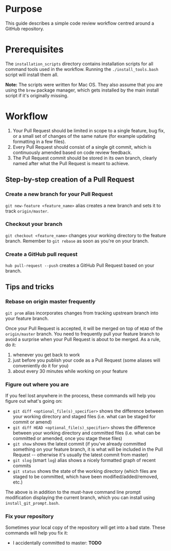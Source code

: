 # Purpose

This guide describes a simple code review workflow centred around a GitHub repository.

# Prerequisites

The `installation_scripts` directory contains installation scripts for all command tools used in the workflow. Running the `./install_tools.bash` script will install them all.

**Note:** The scripts were written for Mac OS. They also assume that you are using the `brew` package manager, which gets installed by the main install script if it's originally missing.

# Workflow

1. Your Pull Request should be limited in scope to a single feature, bug fix, or a small set of changes of the same nature (for example updating formatting in a few files).
2. Every Pull Request should consist of a single git commit, which is continuously amended based on code review feedback.
3. The Pull Request commit should be stored in its own branch, clearly named after what the Pull Request is meant to achieve.

## Step-by-step creation of a Pull Request

### Create a new branch for your Pull Request

`git new-feature <feature_name>` alias creates a new branch and sets it to track `origin/master`.

### Checkout your branch

`git checkout <feature_name>` changes your working directory to the feature branch. Remember to `git rebase` as soon as you're on your branch.

### Create a GitHub pull request

`hub pull-request --push` creates a GitHub Pull Request based on your branch.

## Tips and tricks

### Rebase on origin master frequently

`git prom` alias incorporates changes from tracking upstream branch into your feature branch.

Once your Pull Request is accepted, it will be merged on top of `HEAD` of the `origin/master` branch. You need to frequently pull your feature branch to avoid a surprise when your Pull Request is about to be merged. As a rule, do it:

1. whenever you get back to work
2. just before you publish your code as a Pull Request (some aliases will conveniently do it for you)
3. about every 30 minutes while working on your feature

### Figure out where you are

If you feel lost anywhere in the process, these commands will help you figure out what's going on:

* `git diff <optional_file(s)_specifier>` shows the difference between your working directory and staged files (i.e. what can be staged for commit or amend)
* `git diff HEAD <optional_file(s)_specifier>` shows the difference between your working directory and committed files (i.e. what can be committed or amended, once you stage these files)
* `git show` shows the latest commit (if you've already committed something on your feature branch, it is what will be included in the Pull Request -- otherwise it's usually the latest commit from master)
* `git slog` (smart `log`) alias shows a nicely formatted graph of recent commits
* `git status` shows the state of the working directory (which files are staged to be committed, which have been modified/added/removed, etc.)

The above is in addition to the must-have command line prompt modification displaying the current branch, which you can install using `install_git_prompt.bash`.

### Fix your repository

Sometimes your local copy of the repository will get into a bad state. These commands will help you fix it:

* I accidentally committed to master: **TODO**
